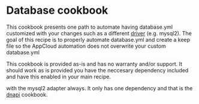 Database cookbook
===============

This cookbook presents one path to automate having database.yml
customized with your changes such as a different [driver][2] (e.g. mysql2).
The goal of this recipe is to properly automate database.yml and create
a keep file so the AppCloud automation does not overwrite your custom
database.yml

This cookbook is provided as-is and has no warranty and/or support.  It
should work as is provided you have the neccesary dependency included
and have this enabled in your main recipe.

with the mysql2 adapter always.  It only has one dependency and that is
the [dnapi][1] cookbook.

[1]: https://github.com/damm/ey-cloud-recipes/tree/master/cookbooks/dnapi
[2]: https://github.com/damm/ey-cloud-recipes/tree/master/cookbooks/
